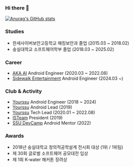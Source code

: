### Hi there 👋

<!--
**coding-polarbear/coding-polarbear** is a ✨ _special_ ✨ repository because its `README.md` (this file) appears on your GitHub profile.

Here are some ideas to get you started:

- 🔭 I’m currently working on ...
- 🌱 I’m currently learning ...
- 👯 I’m looking to collaborate on ...
- 🤔 I’m looking for help with ...
- 💬 Ask me about ...
- 📫 How to reach me: ...
- 😄 Pronouns: ...
- ⚡ Fun fact: ...
-->

[![Anurag's GitHub stats](https://github-readme-stats.vercel.app/api?username=coding-polarbear)](https://github.com/anuraghazra/github-readme-stats)

### Studies
* 한세사이버보안고등학교 해킹보안과 졸업 (2015.03 ~ 2018.02)
* 숭실대학교 소프트웨어학부 졸업 (2018.03 ~ 2025.02)

### Career
* [AKA AI](https://github.com/aka-intelligence) Android Engineer (2020.03 ~ 2022.08)
* [Sidewalk Entertainment](https://github.com/SidewalkEnt) Android Engineer (2024.03 ~)

### Club & Activity
* [Yourssu](https://github.com/yourssu) Android Engineer (2018 ~ 2024)
* [Yourssu](https://github.com/yourssu) Android Lead (2019)
* [Yourssu](https://github.com/yourssu) Tech Lead (2020.01 ~ 2022.08)
* [ISTeam](https://github.com/isteam-ssu) President (2019)
* [SSU DevCamp](https://github.com/Soongsil-Developers/ssu-devcamp) Android Mentor (2022)


### Awards
* 2018년 숭실대학교 창의적공학설계 전시회 대상 (1위 / 1위팀)
* 제 30회 글로벌 소프트웨어 공모대전 입상
* 제 1회 K-water 해커톤 장려상

